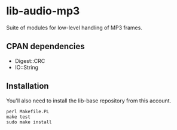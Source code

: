 # lib-audio-mp3

Suite of modules for low-level handling of MP3 frames.

## CPAN dependencies

 * Digest::CRC
 * IO::String

## Installation

You'll also need to install the lib-base repository from this account.

    perl Makefile.PL
    make test
    sudo make install
